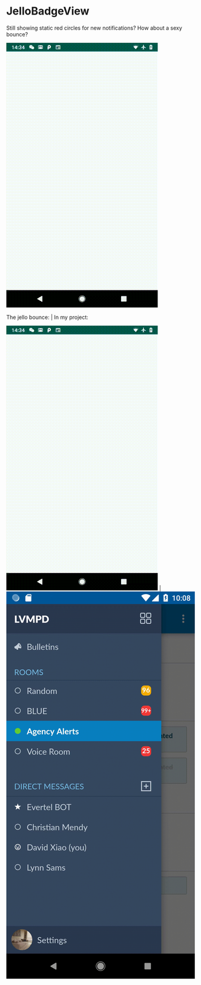 # JelloBadgeView

Still showing static red circles for new notifications? How about a sexy bounce?

![](device20190313143513.gif)

The jello bounce:                |  In my project:

![](device20190313143513.gif)    |  ![](use_example.gif)
